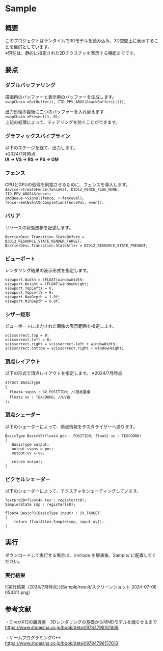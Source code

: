 # Sample

## 概要
このプロジェクトはランタイムで3Dモデルを読み込み、3D空間上に表示することを目的としています。  
※現在は、静的に指定された2Dテクスチャを表示する機能までです。  

## 要点
### ダブルバッファリング
描画用のバッファーと表示用のバッファーを生成します。  
`swapChain->GetBuffer(i, IID_PPV_ARGS(&backBuffers[i]));`  

出力処理の最後に二つのバッファーを入れ替えます  
`swapChain->Present(1, 0);`  
上記の処理によって、ティアリングを防ぐことができます。  

### グラフィックスパイプライン
以下のステージを経て、出力します。　  
※2024/7月時点  
**IA -> VS -> RS -> PS -> OM**  

### フェンス
CPUとGPUの処理を同期させるために、フェンスを導入します。  
`device->CreateFence(fenceVal, D3D12_FENCE_FLAG_NONE, IID_PPV_ARGS(&fence);`  
`cmdQueue->Signal(fence, ++fenceVal);`  
`fence->SetEventOnCompletion(fenceVal, event);`  

### バリア
リソースの状態遷移を記述します。  
```
BarrierDesc.Transition.StateBefore = D3D12_RESOURCE_STATE_RENDER_TARGET;
BarrierDesc.Transition.StateAfter = D3D12_RESOURCE_STATE_PRESENT;
```


 ### ビューポート
 レンダリング結果の表示形式を指定します。  
 ```
 viewport.Width = (FLOAT)windowWidth;  
 viewport.Height = (FLOAT)windowHeight;
 viewport.TopLeftX = 0;
 viewport.TopLeftY = 0;
 viewport.MaxDepth = 1.0f;
 viewport.MinDepth = 0.0f;
 ```
 

 ### シザー矩形
 ビューポートに出力された画像の表示範囲を指定します。
 ```
 scissorrect.top = 0;
 scissorrect.left = 0;
 scissorrect.right = scissorrect.left + windowWidth;
 scissorrect.bottom = scissorrect.right + windowHeight;
 ``` 
 

 ### 頂点レイアウト
 以下の形式で頂点レイアウトを指定します。 ※2024/7月時点  
 ```
 struct BasicType
 {
   float4 svpos : SV_POSITION; //頂点座標
   float2 uv : TEXCOORD; //UV値
 };
 ```

 ### 頂点シェーダー
 以下のシェーダーによって、頂点情報をラスタライザーへ送ります。
 ```
BasicType BasicVS(float4 pos : POSITION, float2 uv : TEXCOORD)
{
    BasicType output;
    output.svpos = pos;
    output.uv = uv;
    
	return output;
}
```

### ピクセルシェーダー
以下のシェーダーによって、テクスチャをシェーディングしています。
```
Texture2D<float4> tex : register(t0);
SamplerState smp : register(s0);

float4 BasicPS(BasicType input) : SV_TARGET
{    
    return float4(tex.Sample(smp, input.uv));
}
```

## 実行
ダウンロードして実行する場合は、/Include を解凍後、Sample/ に配置してください。

### 実行結果
![実行結果（2024/7月時点）](Sample/result/スクリーンショット 2024-07-08 054311.png)


## 参考文献
・DirectX12の魔導書　3Dレンダリングの基礎からMMDモデルを踊らせるまで  
https://www.shoeisha.co.jp/book/detail/9784798161938

・ゲームプログラミングC++  
https://www.shoeisha.co.jp/book/detail/9784798157610
